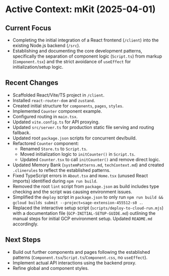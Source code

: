 # Active Context: mKit (2025-04-01)

## Current Focus

-   Completing the initial integration of a React frontend (`/client`) into the existing Node.js backend (`/src`).
-   Establishing and documenting the core development patterns, specifically the separation of component logic (`Script.ts`) from markup (`Component.tsx`) and the strict avoidance of `useEffect` for initialization/setup logic.

## Recent Changes

-   Scaffolded React/Vite/TS project in `/client`.
-   Installed `react-router-dom` and `zustand`.
-   Created initial structure for `components`, `pages`, `styles`.
-   Implemented `Counter` component example.
-   Configured routing in `main.tsx`.
-   Updated `vite.config.ts` for API proxying.
-   Updated `src/server.ts` for production static file serving and routing fallback.
-   Updated root `package.json` scripts for concurrent dev/build.
-   Refactored `Counter` component:
    -   Renamed `Store.ts` to `Script.ts`.
    -   Moved initialization logic to `initCounter()` in `Script.ts`.
    -   Updated `Counter.tsx` to call `initCounter()` and remove direct logic.
-   Updated Memory Bank (`systemPatterns.md`, `techContext.md`) and created `.clinerules` to reflect the established patterns.
-   Fixed TypeScript errors in `About.tsx` and `Home.tsx` (unused React imports) identified during `npm run build`.
-   Removed the root `lint` script from `package.json` as build includes type checking and the script was causing environment issues.
-   Simplified the `deploy` script in `package.json` to only run `npm run build && gcloud builds submit --project=sage-extension-455512-s0 .`.
-   Replaced the interactive setup script (`scripts/deploy-to-cloud-run.mjs`) with a documentation file (`GCP-INITIAL-SETUP-GUIDE.md`) outlining the manual steps for initial GCP environment setup. Updated `README.md` accordingly.

## Next Steps

-   Build out further components and pages following the established patterns (`Component.tsx`/`Script.ts`/`Component.css`, no `useEffect`).
-   Implement actual API interactions using the backend proxy.
-   Refine global and component styles.
